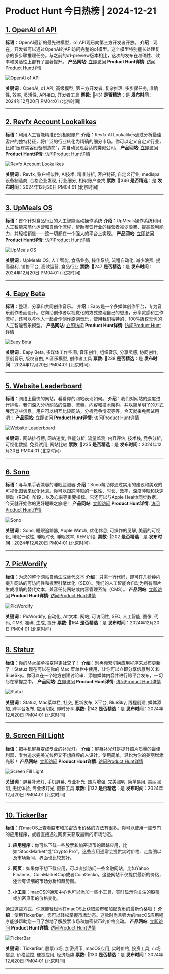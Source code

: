 # Product Hunt 今日热榜 | 2024-12-21

## [1. OpenAI o1 API ](https://www.producthunt.com/posts/openai-o1-api?utm_campaign=producthunt-api&utm_medium=api-v2&utm_source=Application%3A+phtrends+%28ID%3A+147529%29)
**标语**：OpenAI最新的最先进模型，o1 API现已向第三方开发者开放。
**介绍**：现在，开发者可以通过OpenAI的API访问完整的o1模型。这个模型特别擅长处理复杂的多步骤推理任务。与之前的o1-preview版本相比，这次的发布在准确性、效率和灵活性上都有了显著提升。
**产品网站**: [立即访问](https://www.producthunt.com/r/LKUFYHCDGOPOPH?utm_campaign=producthunt-api&utm_medium=api-v2&utm_source=Application%3A+phtrends+%28ID%3A+147529%29)
**Product Hunt详情**: [访问Product Hunt详情](https://www.producthunt.com/posts/openai-o1-api?utm_campaign=producthunt-api&utm_medium=api-v2&utm_source=Application%3A+phtrends+%28ID%3A+147529%29)

![OpenAI o1 API ](https://ph-files.imgix.net/19359dee-0f7d-4ed7-be77-a56cad7f3656.png?auto=format&fit=crop&frame=1&h=512&w=1024)

**关键词**：OpenAI, o1 API, 高级模型, 第三方开发者, 复杂推理, 多步骤任务, 准确性, 效率, 灵活性, API接口, 开发者工具
**票数**: 🔺431
**是否精选**：是
**发布时间**：2024年12月20日 PM04:01 (北京时间)

---

## [2. Revfx Account Lookalikes](https://www.producthunt.com/posts/revfx-account-lookalikes?utm_campaign=producthunt-api&utm_medium=api-v2&utm_source=Application%3A+phtrends+%28ID%3A+147529%29)
**标语**：利用人工智能精准识别相似账户
**介绍**：Revfx AI Lookalikes通过分析最佳客户的独特特征，将广泛的行业转化为精确的细分市场。你可以定义自定义行业，比如“医疗美容设备制造商”，并自动发现合适的类似公司。
**产品网站**: [立即访问](https://www.producthunt.com/r/B7IAAZDN66AOXG?utm_campaign=producthunt-api&utm_medium=api-v2&utm_source=Application%3A+phtrends+%28ID%3A+147529%29)
**Product Hunt详情**: [访问Product Hunt详情](https://www.producthunt.com/posts/revfx-account-lookalikes?utm_campaign=producthunt-api&utm_medium=api-v2&utm_source=Application%3A+phtrends+%28ID%3A+147529%29)

![Revfx Account Lookalikes](https://ph-files.imgix.net/9f960ebc-7120-47dd-b4c3-dfb2fc2d7ee1.png?auto=format&fit=crop&frame=1&h=512&w=1024)

**关键词**：Revfx, 账户相似性, AI技术, 精准分析, 客户特征, 自定义行业, medispa设备制造商, 合格企业发现, 行业细分, 相似账户查找
**票数**: 🔺346
**是否精选**：是
**发布时间**：2024年12月20日 PM04:01 (北京时间)

---

## [3. UpMeals OS](https://www.producthunt.com/posts/upmeals-os?utm_campaign=producthunt-api&utm_medium=api-v2&utm_source=Application%3A+phtrends+%28ID%3A+147529%29)
**标语**：首个针对食品行业的人工智能驱动操作系统
**介绍**：UpMeals操作系统利用人工智能来简化运营和自动化流程，帮助餐饮行业的经营者减少浪费、提高盈利能力，并轻松销售——这一切都在一个强大的平台上实现。
**产品网站**: [立即访问](https://www.producthunt.com/r/6G5U323Y5B33PL?utm_campaign=producthunt-api&utm_medium=api-v2&utm_source=Application%3A+phtrends+%28ID%3A+147529%29)
**Product Hunt详情**: [访问Product Hunt详情](https://www.producthunt.com/posts/upmeals-os?utm_campaign=producthunt-api&utm_medium=api-v2&utm_source=Application%3A+phtrends+%28ID%3A+147529%29)

![UpMeals OS](https://ph-files.imgix.net/687a08a9-a263-4ac0-bda1-b507234eb56a.png?auto=format&fit=crop&frame=1&h=512&w=1024)

**关键词**：UpMeals OS, 人工智能, 食品业务, 操作系统, 流程自动化, 减少浪费, 提高盈利, 销售平台, 高效运营, 食品行业
**票数**: 🔺247
**是否精选**：是
**发布时间**：2024年12月20日 PM04:01 (北京时间)

---

## [4. Eapy Beta](https://www.producthunt.com/posts/eapy-beta?utm_campaign=producthunt-api&utm_medium=api-v2&utm_source=Application%3A+phtrends+%28ID%3A+147529%29)
**标语**：整理、分享和共同创作音乐。
**介绍**：Eapy是一个多媒体创作平台，专为音乐创作者而设计。它帮助创作者以视觉化的方式整理自己的想法，分享灵感和工作流程，还可以与他人一起合作创作原创音乐，使用我们独特的、100%版权无忧的人工智能音乐模型。
**产品网站**: [立即访问](https://www.producthunt.com/r/3GQECOCRWTWBQB?utm_campaign=producthunt-api&utm_medium=api-v2&utm_source=Application%3A+phtrends+%28ID%3A+147529%29)
**Product Hunt详情**: [访问Product Hunt详情](https://www.producthunt.com/posts/eapy-beta?utm_campaign=producthunt-api&utm_medium=api-v2&utm_source=Application%3A+phtrends+%28ID%3A+147529%29)

![Eapy Beta](https://ph-files.imgix.net/86dc8bd2-c2c7-42a5-8a22-0e2038deb089.png?auto=format&fit=crop&frame=1&h=512&w=1024)

**关键词**：Eapy Beta, 多媒体工作空间, 音乐创作, 组织音乐, 分享灵感, 协同创作, 原创音乐, 版权自由, AI音乐模型, 创作者工具
**票数**: 🔺238
**是否精选**：是
**发布时间**：2024年12月20日 PM04:01 (北京时间)

---

## [5. Website Leaderboard](https://www.producthunt.com/posts/website-leaderboard?utm_campaign=producthunt-api&utm_medium=api-v2&utm_source=Application%3A+phtrends+%28ID%3A+147529%29)
**标语**：网络上最快的网站，看看你的网站表现如何。
**介绍**：我们对网站的速度进行排名。我们深入分析网站的性能、流量、内容和技术架构，并以简单明了的方式展示这些信息。用户可以相互比较网站，分析竞争情况等等。今天就来免费试用吧！
**产品网站**: [立即访问](https://www.producthunt.com/r/HXEVB5FB2HYUVC?utm_campaign=producthunt-api&utm_medium=api-v2&utm_source=Application%3A+phtrends+%28ID%3A+147529%29)
**Product Hunt详情**: [访问Product Hunt详情](https://www.producthunt.com/posts/website-leaderboard?utm_campaign=producthunt-api&utm_medium=api-v2&utm_source=Application%3A+phtrends+%28ID%3A+147529%29)

![Website Leaderboard](https://ph-files.imgix.net/9cdc3a98-c15c-4e35-b0d1-331f9bf9f5a2.png?auto=format&fit=crop&frame=1&h=512&w=1024)

**关键词**：网站排行榜, 网站速度, 性能分析, 流量监测, 内容评估, 技术栈, 竞争分析, 可视化数据, 免费试用, 网站比较
**票数**: 🔺235
**是否精选**：是
**发布时间**：2024年12月20日 PM04:01 (北京时间)

---

## [6. Sono ](https://www.producthunt.com/posts/sono?utm_campaign=producthunt-api&utm_medium=api-v2&utm_source=Application%3A+phtrends+%28ID%3A+147529%29)
**标语**：与苹果手表兼容的睡眠监测器
**介绍**：Sono帮助你通过实用的建议和美观的可视化图表来优化休息。你可以跟踪睡眠的一致性、时长、效率，深度睡眠和快速眼动（REM）阶段，以及心率等重要指标。它还可以与Apple Health同步数据。今天就开始你的更好睡眠之旅吧！
**产品网站**: [立即访问](https://www.producthunt.com/r/BMVPQLCQJCYE3W?utm_campaign=producthunt-api&utm_medium=api-v2&utm_source=Application%3A+phtrends+%28ID%3A+147529%29)
**Product Hunt详情**: [访问Product Hunt详情](https://www.producthunt.com/posts/sono?utm_campaign=producthunt-api&utm_medium=api-v2&utm_source=Application%3A+phtrends+%28ID%3A+147529%29)

![Sono ](https://ph-files.imgix.net/f9526dd3-1c27-4587-82b7-cec34280c87f.png?auto=format&fit=crop&frame=1&h=512&w=1024)

**关键词**：Sono, 睡眠追踪器, Apple Watch, 优化休息, 可操作的见解, 美丽的可视化, 睡眠一致性, 睡眠时长, 睡眠效率, REM阶段,
**票数**: 🔺202
**是否精选**：是
**发布时间**：2024年12月20日 PM04:01 (北京时间)

---

## [7. PicWordify](https://www.producthunt.com/posts/picwordify?utm_campaign=producthunt-api&utm_medium=api-v2&utm_source=Application%3A+phtrends+%28ID%3A+147529%29)
**标语**：为您的整个网站自动生成替代文本
**介绍**：只需一行代码，即可在几秒钟内提升网站的可访问性和搜索引擎优化（SEO）。我们的人工智能会自动为所有图片生成准确的替代文本，兼容任何网站或内容管理系统（CMS）。
**产品网站**: [立即访问](https://www.producthunt.com/r/YIWWT5FVWWK2E4?utm_campaign=producthunt-api&utm_medium=api-v2&utm_source=Application%3A+phtrends+%28ID%3A+147529%29)
**Product Hunt详情**: [访问Product Hunt详情](https://www.producthunt.com/posts/picwordify?utm_campaign=producthunt-api&utm_medium=api-v2&utm_source=Application%3A+phtrends+%28ID%3A+147529%29)

![PicWordify](https://ph-files.imgix.net/5c9727fa-e6c7-4bdc-9055-2fc22db88e8d.png?auto=format&fit=crop&frame=1&h=512&w=1024)

**关键词**：PicWordify, 自动化, Alt文本, 网站, 可访问性, SEO, 人工智能, 图像, 代码, CMS, 准确, 生成, 提升
**票数**: 🔺164
**是否精选**：是
**发布时间**：2024年12月20日 PM04:01 (北京时间)

---

## [8. Statuz](https://www.producthunt.com/posts/statuz?utm_campaign=producthunt-api&utm_medium=api-v2&utm_source=Application%3A+phtrends+%28ID%3A+147529%29)
**标语**：你的Mac菜单栏变得更社交了！
**介绍**：别再频繁切换应用程序来发布更新了！Statuz 现在可以在你的 Mac 菜单栏中使用，让你可以立即分享信息到 X 和 BlueSky。你可以在一个地方创建讨论串、添加媒体内容并进行跨平台发布，一切尽在掌握之中。
**产品网站**: [立即访问](https://www.producthunt.com/r/GDVNEJF4MHY7KZ?utm_campaign=producthunt-api&utm_medium=api-v2&utm_source=Application%3A+phtrends+%28ID%3A+147529%29)
**Product Hunt详情**: [访问Product Hunt详情](https://www.producthunt.com/posts/statuz?utm_campaign=producthunt-api&utm_medium=api-v2&utm_source=Application%3A+phtrends+%28ID%3A+147529%29)

![Statuz](https://ph-files.imgix.net/a8989fbb-6e6c-438b-81b9-27525afae8e7.octet-stream?auto=format&fit=crop&frame=1&h=512&w=1024)

**关键词**：Statuz, Mac菜单栏, 社交, 更新发布, X平台, BlueSky, 线程创建, 媒体添加, 跨平台发布, 应用切换, 即时分享
**票数**: 🔺142
**是否精选**：是
**发布时间**：2024年12月20日 PM04:01 (北京时间)

---

## [9. Screen Fill Light](https://www.producthunt.com/posts/screen-fill-light?utm_campaign=producthunt-api&utm_medium=api-v2&utm_source=Application%3A+phtrends+%28ID%3A+147529%29)
**标语**：把手机屏幕变成专业的补光灯。
**介绍**：屏幕补光灯是提升照片质量的最佳利器，专为追求完美光线但又不想麻烦的人设计。使用简单，轻松为你的美丽增添光彩！
**产品网站**: [立即访问](https://www.producthunt.com/r/DQJVARFC4MSJS7?utm_campaign=producthunt-api&utm_medium=api-v2&utm_source=Application%3A+phtrends+%28ID%3A+147529%29)
**Product Hunt详情**: [访问Product Hunt详情](https://www.producthunt.com/posts/screen-fill-light?utm_campaign=producthunt-api&utm_medium=api-v2&utm_source=Application%3A+phtrends+%28ID%3A+147529%29)

![Screen Fill Light](https://ph-files.imgix.net/d9740fb6-569a-433e-831d-1a51d576467a.png?auto=format&fit=crop&frame=1&h=512&w=1024)

**关键词**：屏幕补光灯, 手机屏幕, 专业补光, 照片增强, 完美照明, 简单易用, 美丽照明, 无忧体验, 专业级灯光, 摄影工具
**票数**: 🔺132
**是否精选**：是
**发布时间**：2024年12月20日 PM04:01 (北京时间)

---

## [10. TickerBar](https://www.producthunt.com/posts/tickerbar?utm_campaign=producthunt-api&utm_medium=api-v2&utm_source=Application%3A+phtrends+%28ID%3A+147529%29)
**标语**：在macOS上查看股市和加密货币价格的方法有很多。你可以使用一些专门的应用程序，或者直接通过网页来获取最新的市场动态。

1. **应用程序**：你可以下载一些股票和加密货币的跟踪应用，比如“StockMarket”或“Crypto Pro”。这些应用通常会提供实时价格、走势图以及市场新闻，界面也比较友好。

2. **网页**：如果你不想下载应用，可以直接访问一些金融网站，比如Yahoo Finance、CoinMarketCap或者CoinGecko。这些网站不仅提供最新的价格，还会有详细的市场分析和趋势图。

3. **小工具**：macOS的通知中心也可以添加一些小工具，实时显示你关注的股票或加密货币的价格变化。

通过这些方式，你就能轻松地在macOS上获取股市和加密货币的最新价格啦！
**介绍**：使用TickerBar，您可以轻松掌握市场动态。这款时尚且强大的macOS应用程序能够帮助您一目了然地了解股票市场和加密货币的价格变动。
**产品网站**: [立即访问](https://www.producthunt.com/r/J4M3EYJLU2KHZA?utm_campaign=producthunt-api&utm_medium=api-v2&utm_source=Application%3A+phtrends+%28ID%3A+147529%29)
**Product Hunt详情**: [访问Product Hunt详情](https://www.producthunt.com/posts/tickerbar?utm_campaign=producthunt-api&utm_medium=api-v2&utm_source=Application%3A+phtrends+%28ID%3A+147529%29)

![TickerBar](https://ph-files.imgix.net/e39d15a0-a202-4e87-bea4-22b45b047075.png?auto=format&fit=crop&frame=1&h=512&w=1024)

**关键词**：TickerBar, 股票市场, 加密货币, macOS应用, 实时价格, 投资工具, 市场信息, 价格监控, 便捷应用, 经济趋势
**票数**: 🔺130
**是否精选**：是
**发布时间**：2024年12月20日 PM04:01 (北京时间)

---

